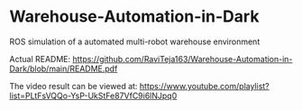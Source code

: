 # Warehouse-Automation-in-Dark
ROS simulation of a automated multi-robot warehouse environment

Actual README:
https://github.com/RaviTeja163/Warehouse-Automation-in-Dark/blob/main/README.pdf

The video result can be viewed at:
https://www.youtube.com/playlist?list=PLtFsVQQo-YsP-UkStFe87VfC9i6lNJpq0
